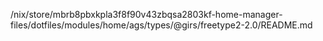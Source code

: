 /nix/store/mbrb8pbxkpla3f8f90v43zbqsa2803kf-home-manager-files/dotfiles/modules/home/ags/types/@girs/freetype2-2.0/README.md